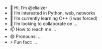 - 👋 Hi, I’m @eliaizer
- 👀 I’m interested in Python, web, networks
- 🌱 I’m currently learning С++ (i was forced)
- 💞️ I’m looking to collaborate on ...
- 📫 How to reach me ...
- 😄 Pronouns: ...
- ⚡ Fun fact: ...
